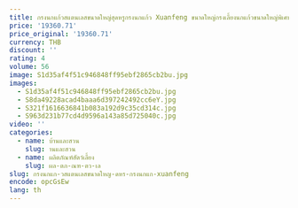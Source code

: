 ```yaml
---
title: กรงนกแก้วสแตนเลสขนาดใหญ่สุดหรูกรงนกแก้ว Xuanfeng ขนาดใหญ่กรงเลี้ยงนกแก้วขนาดใหญ่พิเศษ
price: '19360.71'
price_original: '19360.71'
currency: THB
discount: ''
rating: 4
volume: 56
image: S1d35af4f51c946848ff95ebf2865cb2bu.jpg
images:
  - S1d35af4f51c946848ff95ebf2865cb2bu.jpg
  - S8da49228acad4baaa6d397242492cc6eY.jpg
  - S321f1616636841b083a192d9c35cd314c.jpg
  - S963d231b77cd4d9596a143a85d725040c.jpg
video: ''
categories:
  - name: บ้านและสวน
    slug: านและสวน
  - name: ผลิตภัณฑ์สัตว์เลี้ยง
    slug: ผล-ตภ-ณฑ-ตว-เล
slug: กรงนกแก-วสแตนเลสขนาดใหญ-ดหร-กรงนกแก-xuanfeng
encode: opcGsEw
lang: th
---
```

  
